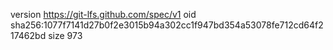 version https://git-lfs.github.com/spec/v1
oid sha256:1077f7141d27b0f2e3015b94a302cc1f947bd354a53078fe712cd64f217462bd
size 973
